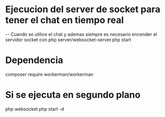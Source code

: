 # Ejecucion del server de socket para tener el chat en tiempo real
-- Cuando se utilice el chat y ademas siempre es necesario encender el servidor socket con 
php server/websocket-server.php start
# Dependencia
composer require workerman/workerman
# Si se ejecuta en segundo plano
php websocket.php start -d
